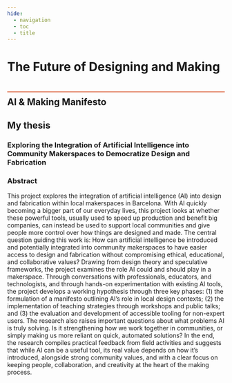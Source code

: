```yaml
---
hide:
  - navigation
  - toc
  - title
---
```


# The Future of Designing and Making
<div style="height:2px; background-color: #E17858; margin-top: 40px; margin-bottom: -20px;"></div>


## AI & Making Manifesto



## My thesis
### Exploring the Integration of Artificial Intelligence into Community Makerspaces to Democratize Design and Fabrication

### Abstract 
This project explores the integration of artificial intelligence (AI) into design and fabrication within local makerspaces in Barcelona. With AI quickly becoming a bigger part of our everyday lives, this project looks at whether these powerful tools, usually used to speed up production and benefit big companies, can instead be used to support local communities and give people more control over how things are designed and made. The central question guiding this work is: How can artificial intelligence be introduced and potentially integrated into community makerspaces to have easier access to design and fabrication without compromising ethical, educational, and collaborative values?
Drawing from design theory and speculative frameworks, the project examines the role AI could and should play in a makerspace. Through conversations with professionals, educators, and technologists, and through hands-on experimentation with existing AI tools, the project develops a working hypothesis through three key phases:  (1) the formulation of a manifesto outlining AI’s role in local design contexts; (2) the implementation of teaching strategies through workshops and public talks; and (3) the evaluation and development of accessible tooling for non-expert users. The research also raises important questions about what problems AI is truly solving. Is it strengthening how we work together in communities, or simply making us more reliant on quick, automated solutions? In the end, the research compiles practical feedback from field activities and suggests that while AI can be a useful tool, its real value depends on how it’s introduced, alongside strong community values, and with a clear focus on keeping people, collaboration, and creativity at the heart of the making process.
